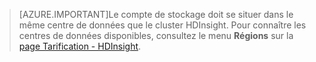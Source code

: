 
> [AZURE.IMPORTANT]Le compte de stockage doit se situer dans le même centre de données que le cluster HDInsight. Pour connaître les centres de données disponibles, consultez le menu **Régions** sur la [page Tarification - HDInsight](/pricing/details/hdinsight/).

<!---HONumber=August15_HO6-->
